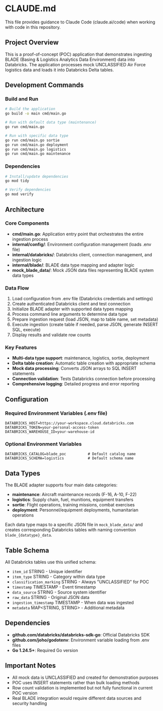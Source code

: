 # CLAUDE.md

This file provides guidance to Claude Code (claude.ai/code) when working with code in this repository.

## Project Overview

This is a proof-of-concept (POC) application that demonstrates ingesting BLADE (Basing & Logistics Analytics Data Environment) data into Databricks. The application processes mock UNCLASSIFIED Air Force logistics data and loads it into Databricks Delta tables.

## Development Commands

### Build and Run
```bash
# Build the application
go build -o main cmd/main.go

# Run with default data type (maintenance)
go run cmd/main.go

# Run with specific data type
go run cmd/main.go sortie
go run cmd/main.go deployment  
go run cmd/main.go logistics
go run cmd/main.go maintenance
```

### Dependencies
```bash
# Install/update dependencies
go mod tidy

# Verify dependencies
go mod verify
```

## Architecture

### Core Components

- **cmd/main.go**: Application entry point that orchestrates the entire ingestion process
- **internal/config/**: Environment configuration management (loads .env file)
- **internal/databricks/**: Databricks client, connection management, and ingestion logic
- **internal/blade/**: BLADE data type mapping and adapter logic
- **mock_blade_data/**: Mock JSON data files representing BLADE system data types

### Data Flow

1. Load configuration from .env file (Databricks credentials and settings)
2. Create authenticated Databricks client and test connection
3. Initialize BLADE adapter with supported data types mapping
4. Process command line arguments to determine data type
5. Prepare ingestion request (load JSON, map to table name, set metadata)
6. Execute ingestion (create table if needed, parse JSON, generate INSERT SQL, execute)
7. Display results and validate row counts

### Key Features

- **Multi-data type support**: maintenance, logistics, sortie, deployment
- **Delta table creation**: Automatic table creation with appropriate schema
- **Mock data processing**: Converts JSON arrays to SQL INSERT statements
- **Connection validation**: Tests Databricks connection before processing
- **Comprehensive logging**: Detailed progress and error reporting

## Configuration

### Required Environment Variables (.env file)
```
DATABRICKS_HOST=https://your-workspace.cloud.databricks.com
DATABRICKS_TOKEN=your-personal-access-token
DATABRICKS_WAREHOUSE_ID=your-warehouse-id
```

### Optional Environment Variables
```
DATABRICKS_CATALOG=blade_poc          # Default catalog name
DATABRICKS_SCHEMA=logistics           # Default schema name
```

## Data Types

The BLADE adapter supports four main data categories:

- **maintenance**: Aircraft maintenance records (F-16, A-10, F-22)
- **logistics**: Supply chain, fuel, munitions, equipment transfers
- **sortie**: Flight operations, training missions, combat exercises
- **deployment**: Personnel/equipment deployments, humanitarian operations

Each data type maps to a specific JSON file in `mock_blade_data/` and creates corresponding Databricks tables with naming convention `blade_{datatype}_data`.

## Table Schema

All Databricks tables use this unified schema:
- `item_id` STRING - Unique identifier
- `item_type` STRING - Category within data type
- `classification_marking` STRING - Always "UNCLASSIFIED" for POC
- `timestamp` TIMESTAMP - Event timestamp
- `data_source` STRING - Source system identifier
- `raw_data` STRING - Original JSON data
- `ingestion_timestamp` TIMESTAMP - When data was ingested
- `metadata` MAP<STRING, STRING> - Additional metadata

## Dependencies

- **github.com/databricks/databricks-sdk-go**: Official Databricks SDK
- **github.com/joho/godotenv**: Environment variable loading from .env files
- **Go 1.24.5+**: Required Go version

## Important Notes

- All mock data is UNCLASSIFIED and created for demonstration purposes
- POC uses INSERT statements rather than bulk loading methods
- Row count validation is implemented but not fully functional in current POC version
- Real BLADE integration would require different data sources and security handling